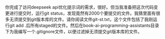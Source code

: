 你完成了访问deepseek api优化提示词的需求，很好。但当我准备把这次代码变更进行提交时，运行git status，发现竟然有2000个要提交的文件。我猜里面有很多无须提交到git版本库的文件。请你阅读文件git-st.txt，这个文件包括了我刚运行git add .后所有staged的文件。然后在book-ai-programming-assistants目录下为我编写一个.gitignore文件，以便过滤掉无须提交git版本库的文件。
